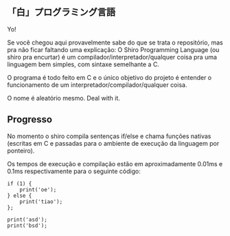 「白」プログラミング言語
---

Yo!

Se você chegou aqui provavelmente sabe do que se trata o repositório, mas pra não ficar faltando uma explicação:
O Shiro Programming Language (ou shiro pra encurtar) é um compilador/interpretador/qualquer coisa pra uma linguagem bem simples, com sintaxe semelhante a C.

O programa é todo feito em C e o único objetivo do projeto é entender o funcionamento de um interpretador/compilador/qualquer coisa.

O nome é aleatório mesmo. Deal with it.


Progresso
---

No momento o shiro compila sentenças if/else e chama funções nativas (escritas em C e passadas para o ambiente de execução da linguagem por ponteiro).

Os tempos de execução e compilação estão em aproximadamente 0.01ms e 0.1ms respectivamente para o seguinte código:

    if (1) {
		print('oe');
	} else {
		print('tiao');
	};
	
	print('asd');
	print('bsd');
